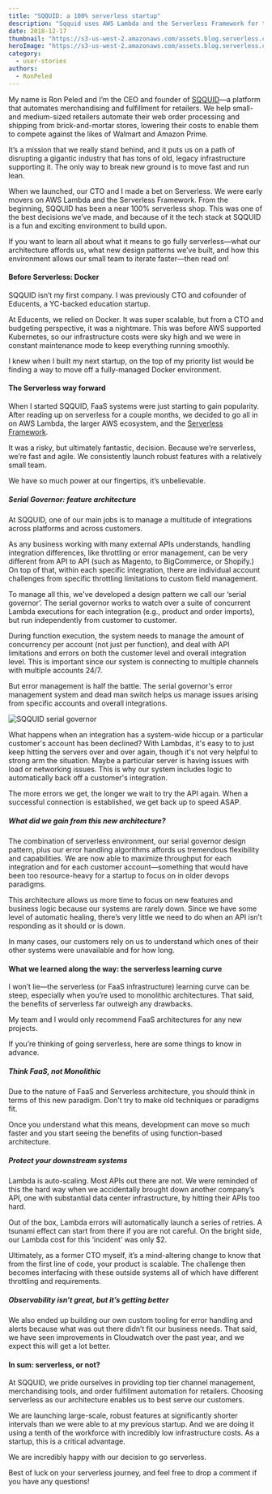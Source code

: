 ```yaml
---
title: "SQQUID: a 100% serverless startup"
description: "Sqquid uses AWS Lambda and the Serverless Framework for their core product and marketing website. See what it’s like to be a fully serverless startup."
date: 2018-12-17
thumbnail: "https://s3-us-west-2.amazonaws.com/assets.blog.serverless.com/sqquid/sqquid-serverless-thumb.jpg"
heroImage: "https://s3-us-west-2.amazonaws.com/assets.blog.serverless.com/sqquid/sqquid-serverless-header.jpeg"
category:
  - user-stories
authors: 
  - RonPeled
---
```


My name is Ron Peled and I’m the CEO and founder of [SQQUID](https://sqquid.com/)—a platform that automates merchandising and fulfillment for retailers. We help small- and medium-sized retailers automate their web order processing and shipping from brick-and-mortar stores, lowering their costs to enable them to compete against the likes of Walmart and Amazon Prime. 

It’s a mission that we really stand behind, and it puts us on a path of disrupting a gigantic industry that has tons of old, legacy infrastructure supporting it. The only way to break new ground is to move fast and run lean.

When we launched, our CTO and I made a bet on Serverless. We were early movers on AWS Lambda and the Serverless Framework. From the beginning, SQQUID has been a near 100% serverless shop. This was one of the best decisions we’ve made, and because of it the tech stack at SQQUID is a fun and exciting environment to build upon. 

If you want to learn all about what it means to go fully serverless—what our architecture affords us, what new design patterns we’ve built, and how this environment allows our small team to iterate faster—then read on! 

#### Before Serverless: Docker

SQQUID isn’t my first company. I was previously CTO and cofounder of Educents, a YC-backed education startup.

At Educents, we relied on Docker. It was super scalable, but from a CTO and budgeting perspective, it was a nightmare. This was before AWS supported Kubernetes, so our infrastructure costs were sky high and we were in constant maintenance mode to keep everything running smoothly.

I knew when I built my next startup, on the top of my priority list would be finding a way to move off a fully-managed Docker environment.

#### The Serverless way forward

When I started SQQUID, FaaS systems were just starting to gain popularity. After reading up on serverless for a couple months, we decided to go all in on AWS Lambda, the larger AWS ecosystem, and the [Serverless Framework](https://serverless.com/framework/).

It was a risky, but ultimately fantastic, decision. Because we’re serverless, we’re fast and agile. We consistently launch robust features with a relatively small team. 

We have so much power at our fingertips, it’s unbelievable.

##### Serial Governor: feature architecture

At SQQUID, one of our main jobs is to manage a multitude of integrations across platforms and across customers.

As any business working with many external APIs understands, handling integration differences, like throttling or error management, can be very different from API to API (such as Magento, to BigCommerce, or Shopify.) On top of that, within each specific integration, there are individual account challenges from specific throttling limitations to custom field management. 

To manage all this, we've developed a design pattern we call our ‘serial governor’. The serial governor works to watch over a suite of concurrent Lambda executions for each integration (e.g., product and order imports), but run independently from customer to customer.

During function execution, the system needs to manage the amount of concurrency per account (not just per function), and deal with API limitations and errors on both the customer level and overall integration level. This is important since our system is connecting to multiple channels with multiple accounts 24/7. 

But error management is half the battle. The serial governor's error management system and dead man switch helps us manage issues arising from specific accounts and overall integrations.

<img src="https://s3-us-west-2.amazonaws.com/assets.blog.serverless.com/sqquid/sqquid-serial-governor.png" alt="SQQUID serial governor">

What happens when an integration has a system-wide hiccup or a particular customer's account has been declined? With Lambdas, it's easy to to just keep hitting the servers over and over again, though it's not very helpful to strong arm the situation. Maybe a particular server is having issues with load or networking issues. This is why our system includes logic to automatically back off a customer's integration.

The more errors we get, the longer we wait to try the API again. When a successful connection is established, we get back up to speed ASAP. 

##### What did we gain from this new architecture?

The combination of serverless environment, our serial governor design pattern, plus our error handling algorithms affords us tremendous flexibility and capabilities. We are now able to maximize throughput for each integration and for each customer account—something that would have been too resource-heavy for a startup to focus on in older devops paradigms. 

This architecture allows us more time to focus on new features and business logic because our systems are rarely down. Since we have some level of automatic healing, there’s very little we need to do when an API isn’t responding as it should or is down.

In many cases, our customers rely on us to understand which ones of their other systems were unavailable and for how long. 

#### What we learned along the way: the serverless learning curve

I won’t lie—the serverless (or FaaS infrastructure) learning curve can be steep, especially when you’re used to monolithic architectures. That said, the benefits of serverless far outweigh any drawbacks.

My team and I would only recommend FaaS architectures for any new projects.

If you’re thinking of going serverless, here are some things to know in advance.

##### Think FaaS, not Monolithic

Due to the nature of FaaS and Serverless architecture, you should think in terms of this new paradigm. Don't try to make old techniques or paradigms fit.

Once you understand what this means, development can move so much faster and you start seeing the benefits of using function-based architecture. 

##### Protect your downstream systems

Lambda is auto-scaling. Most APIs out there are not. We were reminded of this the hard way when we accidentally brought down another company’s API, one with substantial data center infrastructure, by hitting their APIs too hard.

Out of the box, Lambda errors will automatically launch a series of retries. A tsunami effect can start from there if you are not careful. On the bright side, our Lambda cost for this ‘incident’ was only $2.

Ultimately, as a former CTO myself, it’s a mind-altering change to know that from the first line of code, your product is scalable. The challenge then becomes interfacing with these outside systems all of which have different throttling and requirements.  

##### Observability isn’t great, but it’s getting better

We also ended up building our own custom tooling for error handling and alerts because what was out there didn’t fit our business needs. That said, we have seen improvements in Cloudwatch over the past year, and we expect this will get a lot better.

#### In sum: serverless, or not?

At SQQUID, we pride ourselves in providing top tier channel management, merchandising tools, and order fulfillment automation for retailers. Choosing serverless as our architecture enables us to best serve our customers.

We are launching large-scale, robust features at significantly shorter intervals than we were able to at my previous startup. And we are doing it using a tenth of the workforce with incredibly low infrastructure costs. As a startup, this is a critical advantage.

We are incredibly happy with our decision to go serverless. 

Best of luck on your serverless journey, and feel free to drop a comment if you have any questions!
